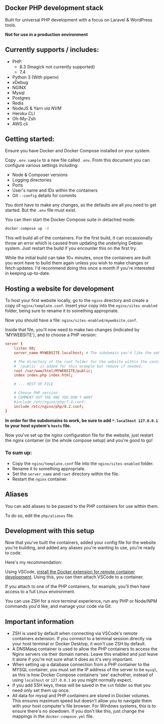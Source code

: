 ## Docker PHP development stack

Built for universal PHP development with a focus on Laravel & WordPress tools.

**Not for use in a production environment**

## Currently supports / includes:

- PHP:
  - 8.3 (Imagick not currently supported)
  - 7.4
- Python 3 (With pipenv)
- xDebug
- NGINX
- Mysql
- Postgres
- Redis
- NodeJS & Yarn *via NVM*
- Heroku CLI
- Oh-My-Zsh
- AWS cli

## Getting started:

Ensure you have Docker and Docker Compose installed on your system.

Copy `.env.sample` to a new file called `.env`. From this document you can configure various settings including:

- Node & Composer versions
- Logging directories
- Ports
- User's name and IDs within the containers
- Git `--config` details for commits

You dont have to make any changes, as the defaults are all you need to get started. But the `.env` file must exist.

You can then start the Docker Compose suite in detached mode:

```bash
docker compose up -d
```

This will build all of the containers. For the first build, it can occassionally throw an error which is caused from updating the underlying Debian system. Just restart the build if you encounter this on the first try.

While the initial build can take 10+ minutes, once the containers are built you wont have to build them again unless you wish to make changes or fetch updates. I'd recommend doing this once a month if you're interested in keeping up-to-date.

## Hosting a website for development

To host your first website locally, go to the `nginx` directory and create a copy of `nginx/template.conf`. Insert your copy into the `nginx/sites-enabled` folder, being sure to rename it to something appropriate.

Now you should have a file: `nginx/sites-enabled/mywebsite.conf`.

Inside that file, you'll now need to make two changes (indicated by 'MYWEBSITE'), and to choose a PHP version:

```conf
server {
    listen 80;
    server_name MYWEBSITE.localhost; # The subdomain you'd like the website use

    # The directory of the root folder for the website within the container.
    # `/public` is added for this example but remove if needed.
    root /var/www/html/MYWEBSITE/public;
    index index.php index.html;

    # ... REST OF FILE

    # Choose PHP version
    # COMMENT OUT THE ONE YOU DON'T WANT
    #include /etc/nginx/php/7.4.conf;
    include /etc/nginx/php/8.2.conf;
}
```

**In order for the subdomains to work, be sure to add `*.localhost 127.0.0.1` to your host system's `hosts` file.**

Now you've set up the nginx configuration file for the website, just restart the nginx container (or the whole compose setup) and you're good to go!

### To sum up:

- Copy the `nginx/template.conf` file into the `nginx/sites-enabled` folder.
- Rename it to something appropriate.
- Set the `server_name` and `root` directory within the file.
- Restart the `nginx` container.

## Aliases

You can add aliases to be passed to the PHP containers for use within them.

To do so, edit the `php/aliases` file.

## Development with this setup

Now that you've built the containers, added your config file for the website you're building, and added any aliases you're wanting to use, you're ready to code.

Here's my recommendation:

Using VSCode, [install the Docker extension for remote container development](https://code.visualstudio.com/docs/devcontainers/containers). Using this, you can then attach VSCode to a container.

If you attach to one of the PHP containers, for example, you'll then have access to a full Linux environment.

You can use ZSH for a nice terminal experience, run any PHP or Node/NPM commands you'd like, and manage your code via Git.

## Important information

- ZSH is used by default when connecting via VSCode's remote containers extension. If you connect to a terminal session directly via your host terminal or Docker Desktop, it won't use ZSH by default.
- A DNSMasq container is used to allow the PHP containers to access the Nginx servers via their domain names. Leave this enabled and just leave it alone if you're not sure what it does as it's very important.
- When setting up a database connection from a PHP container to the MYSQL container, you must set the IP address of the server to be `mysql`, as this is how Docker Compose containers 'see' eachother, instead of using `localhost` or `127.0.0.1` as you might normally expect.
- If you add SSH keys, these will be saved in the `ssh` folder so that you need only set them up once.
- All data for mysql and PHP containers are stored in Docker volumes. This ensures maximum speed but doesn't allow you to navigate them with your host computer's file browser. For Windows systems, this is to ensure there's no slowdown. If you don't like this, just change the mappings in the `docker-compose.yml` file.

